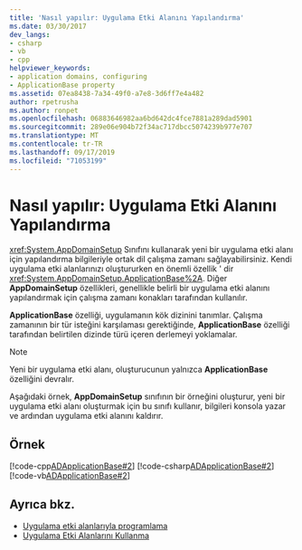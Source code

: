 ```yaml
---
title: 'Nasıl yapılır: Uygulama Etki Alanını Yapılandırma'
ms.date: 03/30/2017
dev_langs:
- csharp
- vb
- cpp
helpviewer_keywords:
- application domains, configuring
- ApplicationBase property
ms.assetid: 07ea8438-7a34-49f0-a7e8-3d6ff7e4a482
author: rpetrusha
ms.author: ronpet
ms.openlocfilehash: 06883646982aa6bd642dc4fce7881a289dad5901
ms.sourcegitcommit: 289e06e904b72f34ac717dbcc5074239b977e707
ms.translationtype: MT
ms.contentlocale: tr-TR
ms.lasthandoff: 09/17/2019
ms.locfileid: "71053199"
---
```

# <a name="how-to-configure-an-application-domain"></a>Nasıl yapılır: Uygulama Etki Alanını Yapılandırma
<xref:System.AppDomainSetup> Sınıfını kullanarak yeni bir uygulama etki alanı için yapılandırma bilgileriyle ortak dil çalışma zamanı sağlayabilirsiniz. Kendi uygulama etki alanlarınızı oluştururken en önemli özellik ' dir <xref:System.AppDomainSetup.ApplicationBase%2A>. Diğer **AppDomainSetup** özellikleri, genellikle belirli bir uygulama etki alanını yapılandırmak için çalışma zamanı konakları tarafından kullanılır.  
  
 **ApplicationBase** özelliği, uygulamanın kök dizinini tanımlar. Çalışma zamanının bir tür isteğini karşılaması gerektiğinde, **ApplicationBase** özelliği tarafından belirtilen dizinde türü içeren derlemeyi yoklamalar.  
  
> [!NOTE]
> Yeni bir uygulama etki alanı, oluşturucunun yalnızca **ApplicationBase** özelliğini devralır.  
  
 Aşağıdaki örnek, **AppDomainSetup** sınıfının bir örneğini oluşturur, yeni bir uygulama etki alanı oluşturmak için bu sınıfı kullanır, bilgileri konsola yazar ve ardından uygulama etki alanını kaldırır.  
  
## <a name="example"></a>Örnek  
 [!code-cpp[ADApplicationBase#2](../../../samples/snippets/cpp/VS_Snippets_CLR/ADApplicationBase/CPP/source2.cpp#2)]
 [!code-csharp[ADApplicationBase#2](../../../samples/snippets/csharp/VS_Snippets_CLR/ADApplicationBase/CS/source2.cs#2)]
 [!code-vb[ADApplicationBase#2](../../../samples/snippets/visualbasic/VS_Snippets_CLR/ADApplicationBase/VB/source2.vb#2)]  
  
## <a name="see-also"></a>Ayrıca bkz.

- [Uygulama etki alanlarıyla programlama](application-domains.md#programming-with-application-domains)
- [Uygulama Etki Alanlarını Kullanma](use.md)
